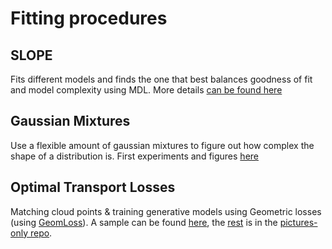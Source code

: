 # Fitting procedures

## SLOPE
Fits different models and finds the one that best balances goodness of fit and model complexity using MDL.
More details [can be found here](./slope)

## Gaussian Mixtures
Use a flexible amount of gaussian mixtures to figure out how complex the shape of a distribution is.
First experiments and figures [here](./gmm)

## Optimal Transport Losses
Matching cloud points & training generative models using Geometric losses (using [GeomLoss](https://github.com/jeanfeydy/geomloss)).
A sample can be found [here](./ot), the [rest](https://github.com/ArnoVel/causal-pictures/fitting/) is in the [pictures-only repo](https://github.com/ArnoVel/causal-pictures/).
